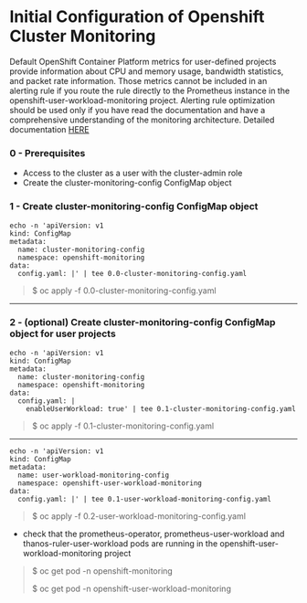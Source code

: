 # Initial Configuration of Openshift Cluster Monitoring

Default OpenShift Container Platform metrics for user-defined projects provide information about CPU and memory usage, bandwidth statistics, and packet rate information. Those metrics cannot be included in an alerting rule if you route the rule directly to the Prometheus instance in the openshift-user-workload-monitoring project. Alerting rule optimization should be used only if you have read the documentation and have a comprehensive understanding of the monitoring architecture. Detailed documentation [HERE](https://docs.openshift.com/container-platform/4.12/monitoring/enabling-monitoring-for-user-defined-projects.html)

### 0 - Prerequisites
  - Access to the cluster as a user with the cluster-admin role
  - Create the cluster-monitoring-config ConfigMap object

### 1 - Create cluster-monitoring-config ConfigMap object

    echo -n 'apiVersion: v1
    kind: ConfigMap
    metadata:
      name: cluster-monitoring-config
      namespace: openshift-monitoring
    data:
      config.yaml: |' | tee 0.0-cluster-monitoring-config.yaml

 > $ oc apply -f 0.0-cluster-monitoring-config.yaml
 >

---

### 2 - (optional) Create cluster-monitoring-config ConfigMap object for user projects

    echo -n 'apiVersion: v1
    kind: ConfigMap
    metadata:
      name: cluster-monitoring-config
      namespace: openshift-monitoring
    data:
      config.yaml: |
        enableUserWorkload: true' | tee 0.1-cluster-monitoring-config.yaml

 > $ oc apply -f 0.1-cluster-monitoring-config.yaml
 >

---

    echo -n 'apiVersion: v1
    kind: ConfigMap
    metadata:
      name: user-workload-monitoring-config
      namespace: openshift-user-workload-monitoring
    data:
      config.yaml: |' | tee 0.1-user-workload-monitoring-config.yaml

  > $ oc apply -f 0.2-user-workload-monitoring-config.yaml
  >

  - check that the prometheus-operator, prometheus-user-workload and thanos-ruler-user-workload pods are running in the openshift-user-workload-monitoring project
  > $ oc get pod -n openshift-monitoring
  >
  > $ oc get pod -n openshift-user-workload-monitoring
  >

 